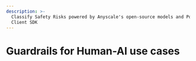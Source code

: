 ```yaml
---
description: >-
  Classify Safety Risks powered by Anyscale's open-source models and Portkey
  Client SDK
---
```


# Guardrails for Human-AI use cases

